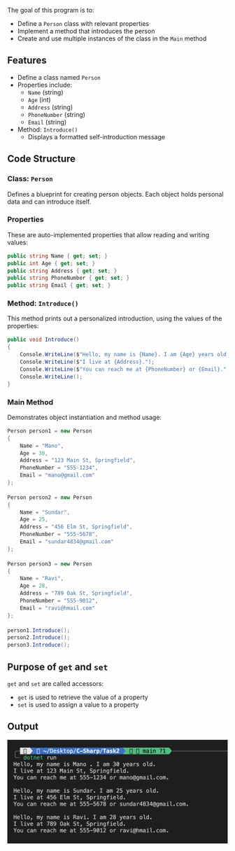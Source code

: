 
The goal of this program is to:
- Define a `Person` class with relevant properties
- Implement a method that introduces the person
- Create and use multiple instances of the class in the `Main` method

## Features
- Define a class named `Person`
- Properties include:
  - `Name` (string)
  - `Age` (int)
  - `Address` (string)
  - `PhoneNumber` (string)
  - `Email` (string)
- Method: `Introduce()`
  - Displays a formatted self-introduction message


## Code Structure
### Class: `Person`
Defines a blueprint for creating person objects. Each object holds personal data and can introduce itself.

### Properties
These are auto-implemented properties that allow reading and writing values:
```csharp
public string Name { get; set; }
public int Age { get; set; }
public string Address { get; set; }
public string PhoneNumber { get; set; }
public string Email { get; set; }
```


### Method: `Introduce()`
This method prints out a personalized introduction, using the values of the properties:
```csharp
public void Introduce()
{
    Console.WriteLine($"Hello, my name is {Name}. I am {Age} years old.");
    Console.WriteLine($"I live at {Address}.");
    Console.WriteLine($"You can reach me at {PhoneNumber} or {Email}.");
    Console.WriteLine();
}
```

### Main Method
Demonstrates object instantiation and method usage:
```csharp
Person person1 = new Person
{
    Name = "Mano",
    Age = 30,
    Address = "123 Main St, Springfield",
    PhoneNumber = "555-1234",
    Email = "mano@gmail.com"
};

Person person2 = new Person
{
    Name = "Sundar",
    Age = 25,
    Address = "456 Elm St, Springfield",
    PhoneNumber = "555-5678",
    Email = "sundar4834@gmail.com"
};

Person person3 = new Person
{
    Name = "Ravi",
    Age = 28,
    Address = "789 Oak St, Springfield",
    PhoneNumber = "555-9012",
    Email = "ravi@hmail.com"
};

person1.Introduce();
person2.Introduce();
person3.Introduce();
```

## Purpose of `get` and `set`
`get` and `set` are called accessors:
- `get` is used to retrieve the value of a property
- `set` is used to assign a value to a property



## Output
![Output](assets/output.png)
